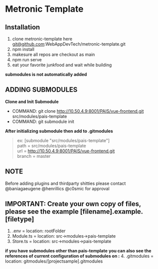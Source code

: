 # Metronic Template

## Installation

1. clone metronic-template here git@github.com:WebAppDevTech/metronic-template.git
2. npm install
3. makesure all repos are checkout as main
4. npm run serve
5. eat your favorite junkfood and wait while building

**submodules is not automatically added**
## ADDING SUBMODULES ##
**Clone and Init Submodule**
- COMMAND: git clone http://10.50.4.9:8001/PAIS/vue-frontend.git src/modules/pais-template
- COMMAND: git submodule init

**After initializing submodule then add to .gitmodules**

> ex: [submodule "src/modules/pais-template"]<br>
>	path = src/modules/pais-template <br>
>	url = http://10.50.4.9:8001/PAIS/vue-frontend.git <br> 
>	branch = master <br>


## NOTE
Before adding plugins and thirdparty shitties
please contact @baniagaeugene @henrillics @c0smic for approval

## IMPORTANT: Create your own copy of files, please see the example [filename].example.[filetype]
1. .env = location: rootFolder
2. Module.ts = location: src->modules->pais-template
3. Store.ts = location: src->modules->pais-template

**if you have submodules other than pais-template**
**you can also see the references of current configuration of submodules on :**
4. .gitmodules = location: gitmodules/[projectsample].gitmodules

